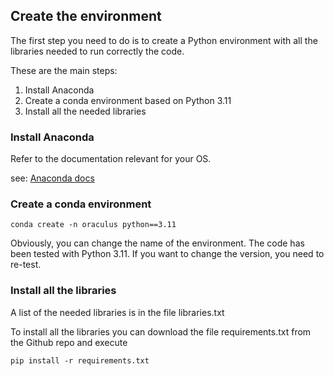 ## Create the environment
The first step you need to do is to create a Python environment with all the libraries needed to run correctly the code.

These are the main steps:

1. Install Anaconda
2. Create a conda environment based on Python 3.11
3. Install all the needed libraries

### Install Anaconda
Refer to the documentation relevant for your OS.

see: [Anaconda docs](https://docs.anaconda.com/)

### Create a conda environment
```
conda create -n oraculus python==3.11
```
Obviously, you can change the name of the environment.
The code has been tested with Python 3.11. If you want to change the version, you need to re-test.

### Install all the libraries
A list of the needed libraries is in the file libraries.txt

To install all the libraries you can download the file requirements.txt from the Github repo and execute
```
pip install -r requirements.txt
```

